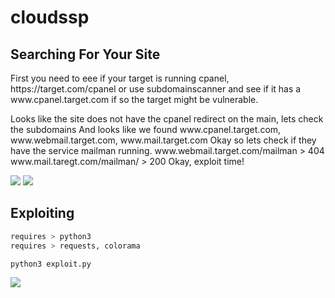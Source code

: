 # cloudssp

## Searching For Your Site
<p> First you need to eee if your target is running cpanel, https://target.com/cpanel
  or use subdomainscanner and see if it has a www.cpanel.target.com if so the target might be vulnerable.</p>

<p> Looks like the site does not have the cpanel redirect on the main, lets check the subdomains And looks like we found www.cpanel.target.com, www.webmail.target.com, www.mail.target.com Okay so lets check if they have the service mailman running. www.webmail.target.com/mailman > 404 www.mail.taregt.com/mailman/ > 200 Okay, exploit time!</p>

<img src="https://imgur.com/5OgcSEd.jpg" data-canonical-src="https://imgur.com/5OgcSEd.jpg" style="max-width:50%;">
<img src="https://imgur.com/2sNGZZa.jpg" data-canonical-src="https://imgur.com/2sNGZZa.jpg" style="max-width:50%;">

## Exploiting

```bash
requires > python3
requires > requests, colorama
```

```bash
python3 exploit.py
```
<img src="https://cdn.discordapp.com/attachments/778381865987735565/780868103818051624/unknown.png" style="max-width:50%;">


